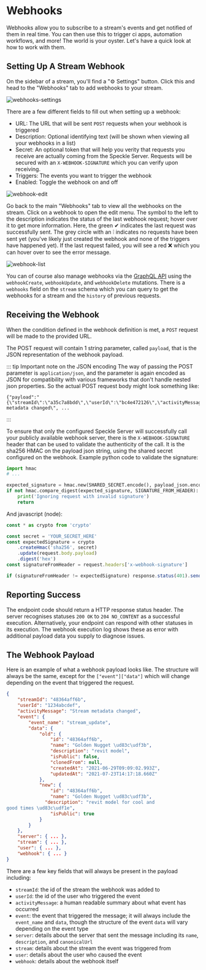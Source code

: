 # Webhooks

Webhooks allow you to subscribe to a stream's events and get notified of them in real time. You can then use this to trigger ci apps, automation workflows, and more! The world is your oyster. Let's have a quick look at how to work with them.

## Setting Up A Stream Webhook

On the sidebar of a stream,  you'll find a "⚙ Settings" button. Click this and head to the "Webhooks" tab to add webhooks to your stream.

![webhooks-settings](https://user-images.githubusercontent.com/7717434/126977638-67d2958c-12d2-40b2-aef3-da5a01451773.gif)

There are a few different fields to fill out when setting up a webhook:

- URL: The URL that will be sent `POST` requests when your webhook is triggered
- Description: Optional identifying text (will be shown when viewing all your webhooks in a list)
- Secret: An optional token that will help you verity that requests you receive are actually coming from the Speckle Server. Requests will be secured with an `X-WEBHOOK-SIGNATURE` which you can verify upon receiving.
- Triggers: The events you want to trigger the webhook
- Enabled: Toggle the webhook on and off

![webhook-edit](https://user-images.githubusercontent.com/7717434/126979041-ac01d1f7-e9d3-455c-ab4f-7154ab891a96.png)

Go back to the main "Webhooks" tab to view all the webhooks on the stream. Click on a webhook to open the edit menu. The symbol to the left to the description indicates the status of the last webhook request; hover over it to get more information. Here, the green ✔ indicates the last request was successfully sent. The grey circle with an ❕ indicates no requests have been sent yet (you've likely just created the webhook and none of the triggers have happened yet). If the last request failed, you will see a red ❌ which you can hover over to see the error message.

![webhook-list](https://user-images.githubusercontent.com/7717434/126981792-d1a66613-43d9-4992-a8e2-fe692b68198e.png)

You can of course also manage webhooks via the [GraphQL API](/dev/server-graphql-api) using the `webhookCreate`, `webhookUpdate`, and `webhookDelete` mutations. There is a `webhooks` field on the `stream` schema which you can query to get the webhooks for a stream and the `history` of previous requests.

## Receiving the Webhook
When the condition defined in the webhook definition is met, a `POST` request will be made to the provided URL.

The POST request will contain 1 string parameter, called `payload`, that is the JSON representation of the webhook payload.

::: tip Important note on the JSON encoding
The way of passing the POST parameter is `application/json`, and the parameter is again encoded as JSON for compatibility with various frameworks that don't handle nested json properties.
So the actual POST request body might look something like:
```
{"payload":"{\"streamId\":\"a35c7a8bdd\",\"userId\":\"bc4e472126\",\"activityMessage\":\"Stream metadata changed\", ...
```
:::

To ensure that only the configured Speckle Server will successfully call your publicly available webhook server, there is the `X-WEBHOOK-SIGNATURE` header that can be used to validate the authenticity of the call.
It is the sha256 HMAC on the payload json string, using the shared secret configured on the webhook.
Example python code to validate the signature:
```python
import hmac
# ...

expected_signature = hmac.new(SHARED_SECRET.encode(), payload_json.encode(), 'sha256').hexdigest()
if not hmac.compare_digest(expected_signature, SIGNATURE_FROM_HEADER):
    print('Ignoring request with invalid signature')
    return
```
And javascript (node):
```js
const * as crypto from 'crypto'

const secret = 'YOUR_SECRET_HERE'
const expectedSignature = crypto
    .createHmac('sha256', secret)
    .update(request.body.payload)
    .digest('hex')
const signatureFromHeader = request.headers['x-webhook-signature']

if (signatureFromHeader != expectedSignature) response.status(401).send('Ignoring request with invalid signature')
```

## Reporting Success
The endpoint code should return a HTTP response status header. The server recognises statuses `200 OK` to `204 NO_CONTENT` as a successful execution. Alternatively, your endpoint can respond with other statuses in its execution. The webhook execution log shows these as error with additional payload data you supply to diagnose issues.

## The Webhook Payload

Here is an example of what a webhook payload looks like. The structure will always be the same, except for the `["event"]["data"]` which will change depending on the event that triggered the request.

```json
{
    "streamId": "48364aff6b",
    "userId": "1234abcdef",
    "activityMessage": "Stream metadata changed",        
    "event": {
        "event_name": "stream_update",
        "data": {
            "old": {
                "id": "48364aff6b",
                "name": "Golden Nugget \ud83c\udf3b",    
                "description": "revit model",
                "isPublic": false,
                "clonedFrom": null,
                "createdAt": "2021-06-29T09:09:02.993Z", 
                "updatedAt": "2021-07-23T14:17:18.660Z"  
            },
            "new": {
                "id": "48364aff6b",
                "name": "Golden Nugget \ud83c\udf3b",    
              "description": "revit model for cool and 
good times \ud83c\udf1e",
                "isPublic": true
            }
        }
    },
    "server": { ... },
    "stream": { ... },
    "user": { ... },
    "webhook": { ... }
}
```

There are a few key fields that will always be present in the payload including:

- `streamId`: the id of the stream the webhook was added to
- `userId`: the id of the user who triggered the event
- `activityMessage`: a human readable summary about what event has occurred
- `event`: the event that triggered the message; it will always include the `event_name` and `data`, though the structure of the event `data` will vary depending on the event type
- `server`: details about the server that sent the message including its `name`, `description`, and `canonicalUrl`
- `stream`: details about the stream the event was triggered from
- `user`: details about the user who caused the event
- `webhook`: details about the webhook itself
